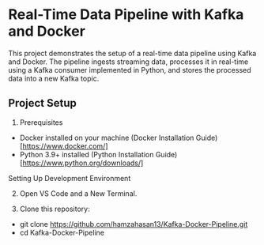 # Real-Time Data Pipeline with Kafka and Docker
This project demonstrates the setup of a real-time data pipeline using Kafka and Docker. The pipeline ingests streaming data, processes it in real-time using a Kafka consumer implemented in Python, and stores the processed data into a new Kafka topic.

## Project Setup
1. Prerequisites

* Docker installed on your machine (Docker Installation Guide) [https://www.docker.com/]
* Python 3.9+ installed (Python Installation Guide) [https://www.python.org/downloads/]

Setting Up Development Environment

2. Open VS Code and a New Terminal.

3. Clone this repository:

* git clone https://github.com/hamzahasan13/Kafka-Docker-Pipeline.git
* cd Kafka-Docker-Pipeline



